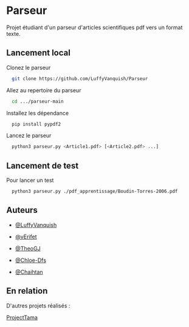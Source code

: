 
# Parseur
Projet étudiant d'un
parseur d'articles scientifiques pdf vers un format texte.



## Lancement local

Clonez le parseur

```bash
  git clone https://github.com/LuffyVanquish/Parseur
```

Allez au repertoire du parseur

```bash
  cd .../parseur-main
```

Installez les dépendance 

```bash
  pip install pypdf2
```

Lancez le parseur

```bash
  python3 parseur.py <Article1.pdf> [<Article2.pdf> ...]
```


## Lancement de test

Pour lancer un test

```bash
  python3 parseur.py ./pdf_apprentissage/Boudin-Torres-2006.pdf
```


## Auteurs

- [@LuffyVanquish](https://github.com/LuffyVanquish)

- [@vErifet](https://github.com/vErifet)

- [@TheoGJ](https://github.com/TheoGJ)

- [@Chloe-Dfs](https://github.com/Chloe-Dfs)

- [@Chaihtan](https://github.com/Chaihtan)


## En relation

D'autres projets réalisés :

[ProjectTama](https://github.com/LuffyVanquish/ProjectTama)

